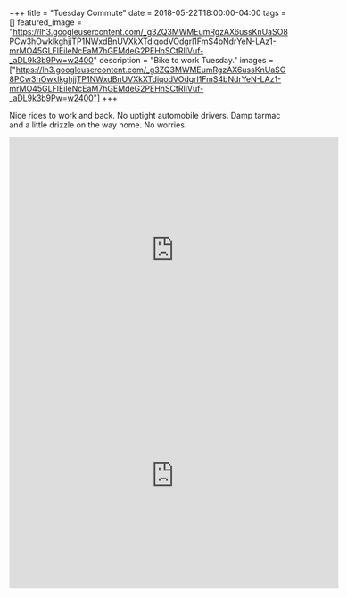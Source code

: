 +++
title =  "Tuesday Commute"
date = 2018-05-22T18:00:00-04:00
tags = []
featured_image = "https://lh3.googleusercontent.com/_g3ZQ3MWMEumRgzAX6ussKnUaSO8PCw3hOwklkghjjTP1NWxdBnUVXkXTdiqodVOdgrl1FmS4bNdrYeN-LAz1-mrMO45GLFIEileNcEaM7hGEMdeG2PEHnSCtRIlVuf-_aDL9k3b9Pw=w2400"
description = "Bike to work Tuesday."
images = ["https://lh3.googleusercontent.com/_g3ZQ3MWMEumRgzAX6ussKnUaSO8PCw3hOwklkghjjTP1NWxdBnUVXkXTdiqodVOdgrl1FmS4bNdrYeN-LAz1-mrMO45GLFIEileNcEaM7hGEMdeG2PEHnSCtRIlVuf-_aDL9k3b9Pw=w2400"]
+++

Nice rides to work and back. No uptight automobile drivers. Damp tarmac and a little drizzle on the way home. No worries.

<iframe height='405' width='590' frameborder='0' allowtransparency='true' scrolling='no' src='https://www.strava.com/activities/1588327520/embed/ac670cae0b0bd00a4e0940572cece38cc862c4ba'></iframe>

<iframe height='405' width='590' frameborder='0' allowtransparency='true' scrolling='no' src='https://www.strava.com/activities/1589637095/embed/f1c6d604ffe25c9706abc6995c95e18d54fe66bb'></iframe>
